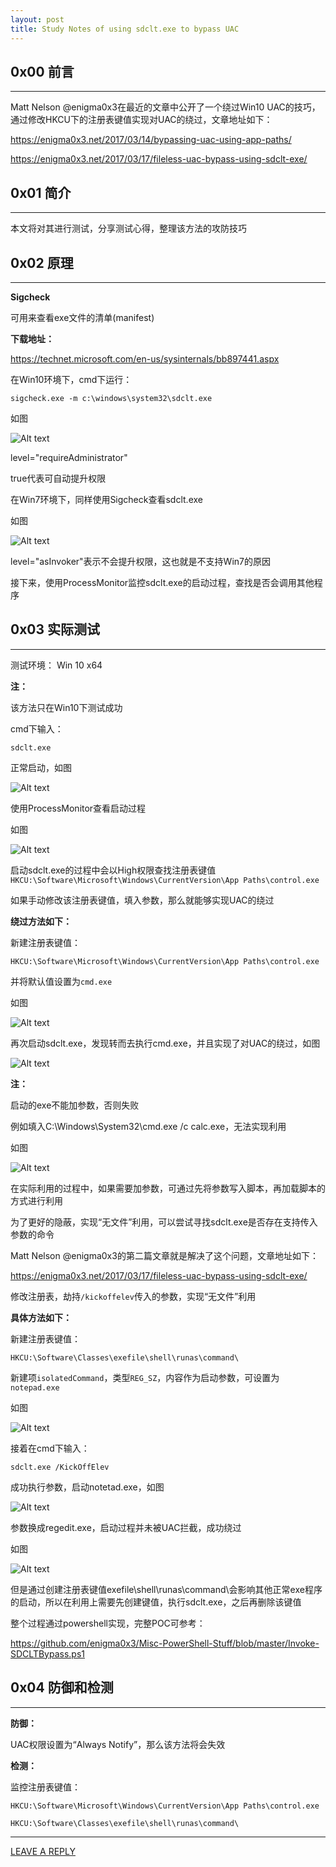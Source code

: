 ```yaml
---
layout: post
title: Study Notes of using sdclt.exe to bypass UAC
---
```


## 0x00 前言
---

Matt Nelson‏ @enigma0x3在最近的文章中公开了一个绕过Win10 UAC的技巧，通过修改HKCU下的注册表键值实现对UAC的绕过，文章地址如下：

https://enigma0x3.net/2017/03/14/bypassing-uac-using-app-paths/

https://enigma0x3.net/2017/03/17/fileless-uac-bypass-using-sdclt-exe/

## 0x01 简介
---

本文将对其进行测试，分享测试心得，整理该方法的攻防技巧



## 0x02 原理
---


**Sigcheck**

可用来查看exe文件的清单(manifest)

**下载地址：**

https://technet.microsoft.com/en-us/sysinternals/bb897441.aspx

在Win10环境下，cmd下运行：

`sigcheck.exe -m c:\windows\system32\sdclt.exe`

如图

![Alt text](https://raw.githubusercontent.com/3gstudent/BlogPic/master/2017-3-23/2-0.png)

level="requireAdministrator"

true代表可自动提升权限

在Win7环境下，同样使用Sigcheck查看sdclt.exe

如图

![Alt text](https://raw.githubusercontent.com/3gstudent/BlogPic/master/2017-3-23/2-01.png)

level="asInvoker"表示不会提升权限，这也就是不支持Win7的原因

接下来，使用ProcessMonitor监控sdclt.exe的启动过程，查找是否会调用其他程序


## 0x03 实际测试
---

测试环境： Win 10 x64

**注：**

该方法只在Win10下测试成功

cmd下输入：

`sdclt.exe`

正常启动，如图

![Alt text](https://raw.githubusercontent.com/3gstudent/BlogPic/master/2017-3-23/2-1.png)

使用ProcessMonitor查看启动过程

如图

![Alt text](https://raw.githubusercontent.com/3gstudent/BlogPic/master/2017-3-23/2-2.png)

启动sdclt.exe的过程中会以High权限查找注册表键值`HKCU:\Software\Microsoft\Windows\CurrentVersion\App Paths\control.exe`

如果手动修改该注册表键值，填入参数，那么就能够实现UAC的绕过

**绕过方法如下：**

新建注册表键值：

`HKCU:\Software\Microsoft\Windows\CurrentVersion\App Paths\control.exe`

并将默认值设置为`cmd.exe`

如图

![Alt text](https://raw.githubusercontent.com/3gstudent/BlogPic/master/2017-3-23/2-3.png)

再次启动sdclt.exe，发现转而去执行cmd.exe，并且实现了对UAC的绕过，如图

![Alt text](https://raw.githubusercontent.com/3gstudent/BlogPic/master/2017-3-23/2-4.png)

**注：**

启动的exe不能加参数，否则失败

例如填入C:\Windows\System32\cmd.exe /c calc.exe，无法实现利用

如图

![Alt text](https://raw.githubusercontent.com/3gstudent/BlogPic/master/2017-3-23/2-5.png)

在实际利用的过程中，如果需要加参数，可通过先将参数写入脚本，再加载脚本的方式进行利用

为了更好的隐蔽，实现“无文件”利用，可以尝试寻找sdclt.exe是否存在支持传入参数的命令


Matt Nelson‏ @enigma0x3的第二篇文章就是解决了这个问题，文章地址如下：

https://enigma0x3.net/2017/03/17/fileless-uac-bypass-using-sdclt-exe/


修改注册表，劫持`/kickoffelev`传入的参数，实现“无文件”利用


**具体方法如下：**

新建注册表键值：

`HKCU:\Software\Classes\exefile\shell\runas\command\`

新建项`isolatedCommand`，类型`REG_SZ`，内容作为启动参数，可设置为`notepad.exe`

如图

![Alt text](https://raw.githubusercontent.com/3gstudent/BlogPic/master/2017-3-23/2-6.png)

接着在cmd下输入：

`sdclt.exe /KickOffElev`

成功执行参数，启动notetad.exe，如图

![Alt text](https://raw.githubusercontent.com/3gstudent/BlogPic/master/2017-3-23/2-7.png)

参数换成regedit.exe，启动过程并未被UAC拦截，成功绕过

如图

![Alt text](https://raw.githubusercontent.com/3gstudent/BlogPic/master/2017-3-23/2-8.png)

但是通过创建注册表键值exefile\shell\runas\command\会影响其他正常exe程序的启动，所以在利用上需要先创建键值，执行sdclt.exe，之后再删除该键值

整个过程通过powershell实现，完整POC可参考：

https://github.com/enigma0x3/Misc-PowerShell-Stuff/blob/master/Invoke-SDCLTBypass.ps1

## 0x04 防御和检测
---

**防御：**

UAC权限设置为“Always Notify”，那么该方法将会失效

**检测：**

监控注册表键值：

`HKCU:\Software\Microsoft\Windows\CurrentVersion\App Paths\control.exe`

`HKCU:\Software\Classes\exefile\shell\runas\command\`



---


[LEAVE A REPLY](https://github.com/3gstudent/feedback/issues/new)



